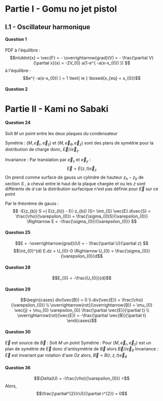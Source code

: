 # Partie I - Gomu no jet pistol
## I.1 - Oscillateur harmonique
#### Question 1
PDF à l'équilibre : 
$$m\ddot{x} = \vec{F} = - \overrightarrow{grad}(V) = - \frac{\partial V}{\partial x}(x) = -2V_{0} a(1-e^{ -a(x-x_{0}) }) $$
à l'équilibre : 
$$e^{ -a(x-x_{0}) } = 1 \text{ ie } \boxed{x_{eq} =  x_{0}}$$

#### Question 2


# Partie II - Kami no Sabaki
#### Question 24
Soit $M$ un point entre les deux plaques du condensateur

Symétrie : 
$(M, \vec{e}_{r}, \vec{e}_{z})$ et $(M, \vec{e}_{\theta}, \vec{e}_{z})$ sont des plans de symétrie pour la distribution de charge donc, $\vec{E} // \vec{e}_{z}$. 

Invariance : 
Par translation par $\vec{e}_{x}$ et $\vec{e}_{y}$ : 
$$\vec{E} = E(z, t) \vec{e}_{z}$$
On prend comme surface de gauss un cylindre de hauteur $z_{h}-z_{b}$ de section $S$ , à cheval entre le haut de la plaque chargée et ou les $z$ sont différents de $d$ car la distribution surfacique n'est pas définie pour $\vec{E}$ sur ce point

Par le théorème de gauss : 
$$ -E(z_{b}) S =( E(z_{h}) - E(-z_{b}) )S= \iint_{S} \vec{E}.d\vec{S} = \frac{\rho}{\varepsilon_{0}} = \frac{\sigma_{0}S}{\varepsilon_{0}}  \Rightarrow E = -\frac{\sigma_{0}}{\varepsilon_{0}} $$

#### Question 25
$$E = -\overrightarrow{grad}(U) = - \frac{\partial U}{\partial z} $$
$$\int_{0}^{d} E.dz = U_{0}-0 \Rightarrow U_{0} = \frac{\sigma_{0}}{\varepsilon_{0}}d$$

#### Question 28
$$E_{0} = -\frac{U_{0}}{d}$$

#### Question 29
$$\begin{cases}
div(\vec{B}) = 0 \\
div(\vec{E}) = \frac{\rho}{\varepsilon_{0}} \\
\overrightarrow{rot}(\overrightarrow{B}) = \mu_{0} \vec{j} + \mu_{0} \varepsilon_{0} \frac{\partial \vec{E}}{\partial t} \\
\overrightarrow{rot}(\vec{E}) = -\frac{\partial \vec{B}}{\partial t} 
\end{cases}$$

#### Question 30
$\vec{E}$ est source de $\vec{B}$ : 
Soit $M$ un point 
Symétrie : 
Pour $(M, \vec{e}_{r}, \vec{e}_{z})$ est un plan de symétrie de $\vec{E}$ donc d'antisymétrie de $\vec{B}$ alors $\vec{B} // \vec{e}_{\theta}$
Invariance : 
$\vec{E}$ est invariant par rotation d'axe $Oz$ alors, $\vec{B} = B(r, z, t)\vec{e}_{\theta}$


#### Question 36
$$\Delta(U) = -\frac{\rho}{\varepsilon_{0}} =$$
Alors, 
$$\frac{\partial^{2}(rU)}{\partial r^{2}}  = 0$$
